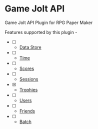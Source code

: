 # Game Jolt API
Game Jolt API Plugin for RPG Paper Maker

Features supported by this plugin -
- [ ] - [Data Store](https://gamejolt.com/game-api/doc/data-store)
- [ ] - [Time](https://gamejolt.com/game-api/doc/time)
- [ ] - [Scores](https://gamejolt.com/game-api/doc/scores)
- [ ] - [Sessions](https://gamejolt.com/game-api/doc/sessions)
- [x] - [Trophies](https://gamejolt.com/game-api/doc/trophies)
- [ ] - [Users](https://gamejolt.com/game-api/doc/users)
- [ ] - [Friends](https://gamejolt.com/game-api/doc/friends)
- [ ] - [Batch](https://gamejolt.com/game-api/doc/batch)
